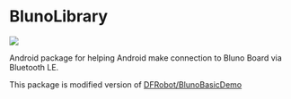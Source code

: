 # BlunoLibrary
[![](https://jitpack.io/v/qwildz/BlunoLibrary.svg)](https://jitpack.io/#qwildz/BlunoLibrary)

Android package for helping Android make connection to Bluno Board via Bluetooth LE.

This package is modified version of [DFRobot/BlunoBasicDemo](https://github.com/DFRobot/BlunoBasicDemo)